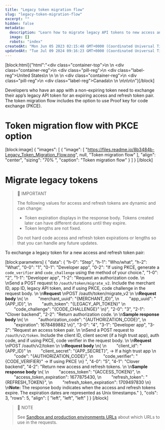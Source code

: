 ```yaml
---
title: "Legacy token migration flow"
slug: "legacy-token-migration-flow"
excerpt: ""
hidden: false
metadata: 
  description: "Learn how to migrate legacy API tokens to new access and refresh token pairs, including the option to use Proof Key for Code Exchange (PKCE)."
  image: []
  robots: "index"
createdAt: "Mon Jun 05 2023 02:15:48 GMT+0000 (Coordinated Universal Time)"
updatedAt: "Tue Jul 09 2024 09:16:23 GMT+0000 (Coordinated Universal Time)"
---
```

<meta name=" description" content="Learn how to migrate legacy API tokens to new access and refresh token pairs, including the option to use Proof Key for Code Exchange (PKCE).">

[block:html]{"html":"<div class=\"container-top\">\n  <!--United States-->\n  <div class=\"container-reg\">\n    <div class=\"pill-reg\">\n      <div class=\"label-reg\">United States</div>\n    </div>\n  </div>\n  <!--Canada-->\n  <div class=\"container-reg\">\n    <div class=\"pill-reg\">\n      <div class=\"label-reg\">Canada</div>\n    </div>\n  </div>\n</div>\n\n<!--Css-->\n<style>\n.container-top {\n  top: -15px;\n  position: relative;\n  margin-bottom: -5px;\n}\n\n.container-reg {\n  align-items: center;\n  min-width: auto; \n  width: fit-content;\n  text-align: left;\n  overflow: auto;\n  display: inline-block; \n}\n\n/*Pill format REG*/\n.pill-reg {\n  background: #44BB44;\n  border: .5px solid #44BB44;\n  margin-left: 5px;\n  overflow: hidden;\n  display: flex; \n  justify-content: center; \n  align-items: center; \n  border-radius: 10px;\n  height: 1.8rem;\n  margin-top: 10px;\n  margin-bottom: 1.5px; \n  padding: 0 10px; \n}\n\n/*Text FORMAT inside REG pills */\n.pill-reg .label-reg, \n.pill-reg__addon .label-reg \n{\n  font-style: normal;\n  font-weight: normal;\n  font-size: 12px;\n  color: #fff;\n  vertical-align: middle;\n  margin: 0;\n  padding: 0 5px;\n}\n</style>"}[/block]

Developers who have an app with a non-expiring token need to exchange their app’s legacy API token for an expiring access and refresh token pair. The token migration flow includes the option to use Proof key for code exchange (PKCE).   

# Token migration flow with PKCE option

[block:image]
{
  "images": [
    {
      "image": [
        "https://files.readme.io/8b3484b-Legacy_Token_Migration_Flow.png",
        null,
        "Token migration flow"
      ],
      "align": "center",
      "sizing": "70% ",
      "caption": "Token migration flow"
    }
  ]
}
[/block]


# Migrate legacy tokens

> 🚧 IMPORTANT
> 
> The following values for access and refresh tokens are dynamic and can change:
> 
> - Token expiration displays in the response body. Tokens created later can have different durations until they expire. 
> - Token lengths are not fixed.
> 
> Do not hard code access and refresh token expirations or lengths so that you can handle any future updates.

To exchange a legacy token for a new access and refresh token pair:

[block:parameters]
{
  "data": {
    "h-0": "Step",
    "h-1": "Who/what",
    "h-2": "What",
    "0-0": "1",
    "0-1": "Developer app",
    "0-2": "If using PKCE, generate a `code_verifier` and `code_challenge` using the method of your choice.",
    "1-0": "2",
    "1-1": "Developer app",
    "1-2": "Request an authorization code.  \n  \nSend a POST request to `/oauth/token/migrate_v2`. Include the merchant ID, app ID, legacy API token, and if using PKCE, code challenge in the request body.  \n  \n**Request**  \nPOST /oauth/token/migrate_v2  \n  \n**Request body**  \n{  \n  <code>    </code>\"merchant_uuid\": \"{MERCHANT_ID}\",  \n  <code>    </code>\"app_uuid\": \"{APP_ID}\",  \n  <code>    </code>\"auth_token\": \"{LEGACY_API_TOKEN}\"  \n  <code>    </code>\"code_challenge\": \"{CODE_CHALLENGE}\"  \n}",
    "2-0": "3",
    "2-1": "Clover backend",
    "2-2": "Return authorization code.  \n  \n**Sample response body**  \n{  \n  <code>    </code>\"authorization_code\": \"{AUTHORIZATION_CODE}\",  \n  <code>    </code>\"expiration\": 1678489882  \n}",
    "3-0": "4",
    "3-1": "Developer app",
    "3-2": "Request an access token pair.  \n  \nSend a POST request to `/oauth/v2/token`. Include the client ID, client secret (if a high trust app), auth code, and if using PKCE, code verifier in the request body.  \n  \n**Request**  \nPOST /oauth/v2/token  \n  \n**Request body**  \n{  \n    <code>    </code>\"client_id\": \"{APP_ID}\"  \n    <code>    </code>\"client_secret\": \"{APP_SECRET}\",    -> If a high trust app  \n    <code>    </code>\"code\": \"{AUTHORIZATION_CODE}\",  \n    <code>    </code>\"code_verifier\": \"{CODE_VERIFIER}\"   -> If using PKCE  \n}  ",
    "4-0": "5",
    "4-1": "Clover backend",
    "4-2": "Return new access and refresh tokens.  \n  \n**Sample response body**  \n{  \n    <code>    </code>\"access_token\": \"{ACCESS_TOKEN}\",  \n    <code>    </code>\"access_token_expiration\": 1677875430,  \n    <code>    </code>\"refresh_token\": \"{REFRESH_TOKEN}\",  \n    <code>    </code>\"refresh_token_expiration\": 1709497830  \n}  \n**Note:** The response body indicates when the access and refresh tokens expire. The expiration dates are represented as Unix timestamps."
  },
  "cols": 3,
  "rows": 5,
  "align": [
    "left",
    "left",
    "left"
  ]
}
[/block]


> 📘 NOTE
> 
> See [Sandbox and production environments URLs](https://docs.clover.com/docs/oauth-intro#sandbox-and-production-environment-urls) about which URLs to use in the requests.
